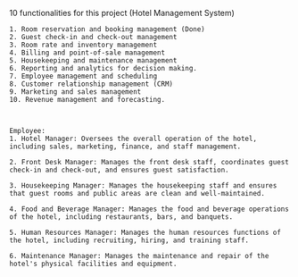 10 functionalities for this project (Hotel Management System)

    1. Room reservation and booking management (Done)
    2. Guest check-in and check-out management
    3. Room rate and inventory management
    4. Billing and point-of-sale management
    5. Housekeeping and maintenance management
    6. Reporting and analytics for decision making.
    7. Employee management and scheduling
    8. Customer relationship management (CRM)
    9. Marketing and sales management
    10. Revenue management and forecasting.



    Employee:
    1. Hotel Manager: Oversees the overall operation of the hotel, including sales, marketing, finance, and staff management.

    2. Front Desk Manager: Manages the front desk staff, coordinates guest check-in and check-out, and ensures guest satisfaction.

    3. Housekeeping Manager: Manages the housekeeping staff and ensures that guest rooms and public areas are clean and well-maintained.

    4. Food and Beverage Manager: Manages the food and beverage operations of the hotel, including restaurants, bars, and banquets.

    5. Human Resources Manager: Manages the human resources functions of the hotel, including recruiting, hiring, and training staff.

    6. Maintenance Manager: Manages the maintenance and repair of the hotel's physical facilities and equipment.

    